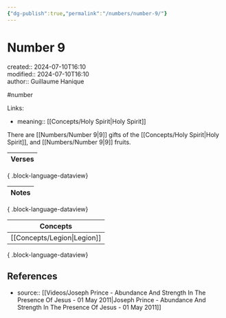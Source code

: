 ```yaml
---
{"dg-publish":true,"permalink":"/numbers/number-9/"}
---
```



# Number 9

created:: 2024-07-10T16:10  
modified:: 2024-07-10T16:10  
author:: Guillaume Hanique

#number

Links:

- meaning:: [[Concepts/Holy Spirit\|Holy Spirit]]

There are [[Numbers/Number 9\|9]] gifts of the [[Concepts/Holy Spirit\|Holy Spirit]], and [[Numbers/Number 9\|9]] fruits.

| Verses |
| ------ |

{ .block-language-dataview}

| Notes |
| ----- |

{ .block-language-dataview}

| Concepts                       |
| ------------------------------ |
| [[Concepts/Legion\|Legion]] |

{ .block-language-dataview}

## References

- source:: [[Videos/Joseph Prince - Abundance And Strength In The Presence Of Jesus - 01 May 2011\|Joseph Prince - Abundance And Strength In The Presence Of Jesus - 01 May 2011]]
